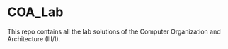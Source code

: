 # COA_Lab
This repo contains all the lab solutions of the Computer Organization and Architecture (III/I).
